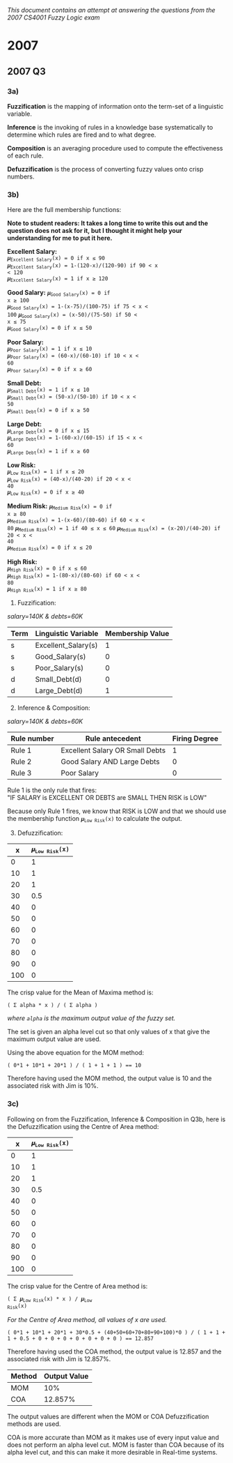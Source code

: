 
*This document contains an attempt at answering the questions from the 2007 CS4001 Fuzzy Logic exam*

# 2007

## 2007 Q3

### 3a)

**Fuzzification** is the mapping of information onto the term-set of a linguistic variable.

**Inference** is the invoking of rules in a knowledge base systematically to determine which rules are fired and to what degree.

**Composition** is an averaging procedure used to compute the effectiveness of each rule.

**Defuzzification** is the process of converting fuzzy values onto crisp numbers.

### 3b)

Here are the full membership functions:

**Note to student readers: It takes a long time to write this out and the question does not ask for it, but I thought it might help your understanding for me to put it here.**

**Excellent Salary:**  
<code>𝝁<sub>Excellent Salary</sub>(x) = 0 if x ≤ 90</code>  
<code>𝝁<sub>Excellent Salary</sub>(x) = 1-(120-x)/(120-90) if 90 < x < 120</code>  
<code>𝝁<sub>Excellent Salary</sub>(x) = 1 if x ≥ 120</code>  

**Good Salary:**
<code>𝝁<sub>Good Salary</sub>(x) = 0 if x ≥ 100</code>  
<code>𝝁<sub>Good Salary</sub>(x) = 1-(x-75)/(100-75) if 75 < x < 100</code>
<code>𝝁<sub>Good Salary</sub>(x) = (x-50)/(75-50) if 50 < x ≤ 75</code>  
<code>𝝁<sub>Good Salary</sub>(x) = 0 if x ≤ 50</code>   

**Poor Salary:**  
<code>𝝁<sub>Poor Salary</sub>(x) = 1 if x ≤ 10</code>  
<code>𝝁<sub>Poor Salary</sub>(x) = (60-x)/(60-10) if 10 < x < 60</code>  
<code>𝝁<sub>Poor Salary</sub>(x) = 0 if x ≥ 60</code>

**Small Debt:**  
<code>𝝁<sub>Small Debt</sub>(x) = 1 if x ≤ 10</code>  
<code>𝝁<sub>Small Debt</sub>(x) = (50-x)/(50-10) if 10 < x < 50</code>  
<code>𝝁<sub>Small Debt</sub>(x) = 0 if x ≥ 50</code>

**Large Debt:**  
<code>𝝁<sub>Large Debt</sub>(x) = 0 if x ≤ 15</code>  
<code>𝝁<sub>Large Debt</sub>(x) = 1-(60-x)/(60-15) if 15 < x < 60</code>  
<code>𝝁<sub>Large Debt</sub>(x) = 1 if x ≥ 60</code>

**Low Risk:**  
<code>𝝁<sub>Low Risk</sub>(x) = 1 if x ≤ 20</code>  
<code>𝝁<sub>Low Risk</sub>(x) = (40-x)/(40-20) if 20 < x < 40</code>  
<code>𝝁<sub>Low Risk</sub>(x) = 0 if x ≥ 40</code>

**Medium Risk:**
<code>𝝁<sub>Medium Risk</sub>(x) = 0 if x ≥ 80</code>  
<code>𝝁<sub>Medium Risk</sub>(x) = 1-(x-60)/(80-60) if 60 < x < 80</code>
<code>𝝁<sub>Medium Risk</sub>(x) = 1 if 40 ≤ x ≤ 60</code>
<code>𝝁<sub>Medium Risk</sub>(x) = (x-20)/(40-20) if 20 < x < 40</code>  
<code>𝝁<sub>Medium Risk</sub>(x) = 0 if x ≤ 20</code>  

**High Risk:**  
<code>𝝁<sub>High Risk</sub>(x) = 0 if x ≤ 60</code>  
<code>𝝁<sub>High Risk</sub>(x) = 1-(80-x)/(80-60) if 60 < x < 80</code>  
<code>𝝁<sub>High Risk</sub>(x) = 1 if x ≥ 80</code>

1. Fuzzification:

*salary=140K & debts=60K*

Term|Linguistic Variable|Membership Value
---|---|---
s|Excellent_Salary(s)|1
s|Good_Salary(s)|0
s|Poor_Salary(s)|0
d|Small_Debt(d)|0
d|Large_Debt(d)|1

2. Inference & Composition:

*salary=140K & debts=60K*

|Rule number|Rule antecedent|Firing Degree|
|---|---|---|
|Rule 1|Excellent Salary OR Small Debts|1|
|Rule 2|Good Salary AND Large Debts|0|
|Rule 3|Poor Salary|0|

Rule 1 is the only rule that fires:  
"IF SALARY is EXCELLENT OR DEBTS are SMALL THEN RISK is LOW"

Because only Rule 1 fires, we know that RISK is LOW and that we should use the membership function <code>𝝁<sub>Low Risk</sub>(x)</code> to calculate the output.

3. Defuzzification:

|x|<code>𝝁<sub>Low Risk</sub>(x)</code>|
|---|---|
|0|1|
|10|1|
|20|1|
|30|0.5|
|40|0|
|50|0|
|60|0|
|70|0|
|80|0|
|90|0|
|100|0|

The crisp value for the Mean of Maxima method is:

<code>( Σ alpha * x ) / ( Σ alpha )</code>

*where <code>alpha</code> is the maximum output value of the fuzzy set.*

The set is given an alpha level cut so that only values of x that give the maximum output value are used.

Using the above equation for the MOM method:  

`( 0*1 + 10*1 + 20*1 ) / ( 1 + 1 + 1 ) == 10`

Therefore having used the MOM method, the output value is 10 and the associated risk with Jim is 10%.

### 3c)

Following on from the Fuzzification, Inference & Composition in Q3b, here is the Defuzzification using the Centre of Area method:


|x|<code>𝝁<sub>Low Risk</sub>(x)</code>|
|---|---|
|0|1|
|10|1|
|20|1|
|30|0.5|
|40|0|
|50|0|
|60|0|
|70|0|
|80|0|
|90|0|
|100|0|

The crisp value for the Centre of Area method is:

<code>( Σ 𝝁<sub>Low Risk</sub>(x) * x ) / 𝝁<sub>Low Risk</sub>(x)</code>

*For the Centre of Area method, all values of x are used.*

`( 0*1 + 10*1 + 20*1 + 30*0.5 + (40+50+60+70+80+90+100)*0 ) / ( 1 + 1 + 1 + 0.5 + 0 + 0 + 0 + 0 + 0 + 0 + 0 ) == 12.857`

Therefore having used the COA method, the output value is 12.857 and the associated risk with Jim is 12.857%.

|Method|Output Value|
|---|---|
|MOM|10%|
|COA|12.857%|

The output values are different when the MOM or COA Defuzzification methods are used.

COA is more accurate than MOM as it makes use of every input value and does not perform an alpha level cut.  MOM is faster than COA because of its alpha level cut, and this can make it more desirable in Real-time systems.
